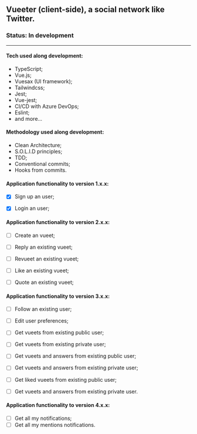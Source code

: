 ## Vueeter (client-side), a social network like Twitter.

### Status: In development

------

#### Tech used along development:

- TypeScript;
- Vue.js;
- Vuesax (UI framework);
- Tailwindcss;
- Jest;
- Vue-jest;
- CI/CD with Azure DevOps;
- Eslint;
- and more...



#### Methodology used along development:

- Clean Architecture;
- S.O.L.I.D principles;
- TDD;
- Conventional commits;
- Hooks from commits.



#### Application functionality to version 1.x.x:

- [x] Sign up an user;
- [x] Login an user;

  

#### Application functionality to version 2.x.x:

- [ ] Create an vueet;
- [ ] Reply an existing vueet;
- [ ] Revueet an existing vueet;
- [ ] Like an existing vueet;
- [ ] Quote an existing vueet;

  

#### Application functionality to version 3.x.x:

- [ ] Follow an existing user;
- [ ] Edit user preferences;
- [ ] Get vueets from existing public user;
- [ ] Get vueets from existing private user;
- [ ] Get vueets and answers from existing public user;
- [ ] Get vueets and answers from existing private user;
- [ ] Get liked vueets from existing public user;
- [ ] Get vueets and answers from existing private user.



#### Application functionality to version 4.x.x:

- [ ] Get all my notifications;
- [ ] Get all my mentions notifications.
